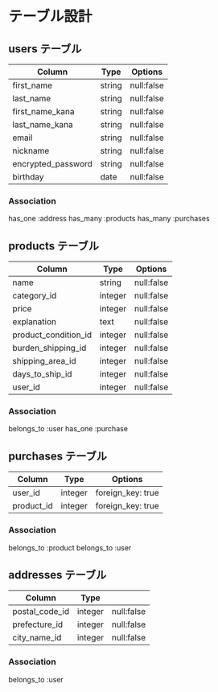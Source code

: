 # テーブル設計

## users テーブル
|Column              |Type         |Options       |
|--------------------|-------------|--------------|
|first_name          |string       |null:false    |
|last_name           |string       |null:false    |
|first_name_kana     |string       |null:false    |
|last_name_kana      |string       |null:false    |
|email               |string       |null:false    |
|nickname            |string       |null:false    |
|encrypted_password  |string       |null:false    |
|birthday            |date         |null:false    |

### Association
has_one :address
has_many :products
has_many :purchases


## products テーブル
|Column               |Type            |Options       |
|---------------------|----------------|--------------|
|name                 |string          |null:false    |
|category_id          |integer         |null:false    |
|price                |integer         |null:false    |
|explanation          |text            |null:false    |
|product_condition_id |integer         |null:false    |
|burden_shipping_id   |integer         |null:false    |
|shipping_area_id     |integer         |null:false    |
|days_to_ship_id      |integer         |null:false    |
|user_id              |integer         |null:false    |

### Association
belongs_to :user
has_one :purchase

## purchases テーブル
|Column               |Type            |Options           |
|---------------------|----------------|------------------|
|user_id              |integer         |foreign_key: true |
|product_id           |integer         |foreign_key: true |

### Association
belongs_to :product
belongs_to :user


## addresses テーブル
|Column               |Type            |                   |
|---------------------|----------------|-------------------|
|postal_code_id       |integer         |null:false         |
|prefecture_id        |integer         |null:false         |
|city_name_id         |integer         |null:false         |

### Association 
belongs_to :user
